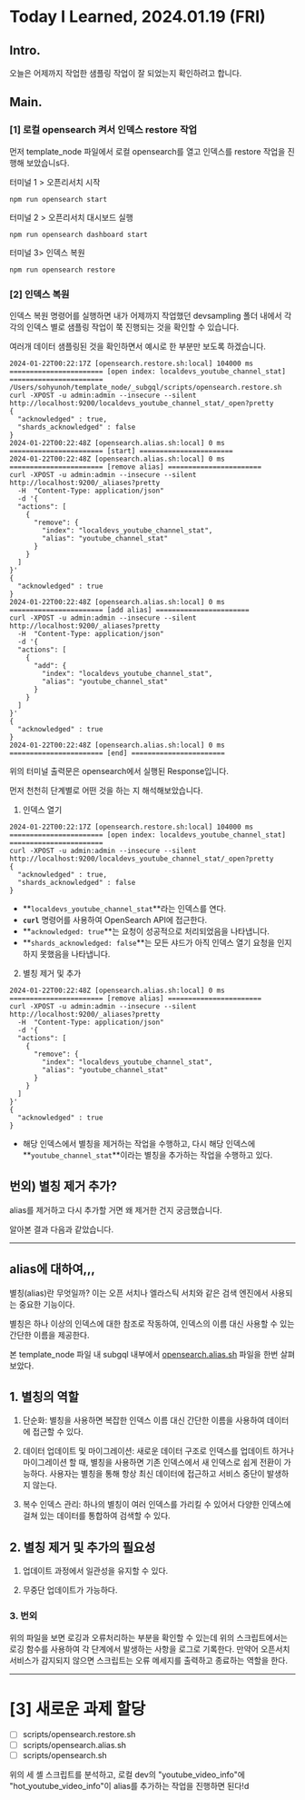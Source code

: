 # Today I Learned, 2024.01.19 (FRI)

## Intro.
오늘은 어제까지 작업한 샘플링 작업이 잘 되었는지 확인하려고 합니다.

## Main.
### [1] 로컬 opensearch 켜서 인덱스 restore 작업

먼저 template_node 파일에서 로컬 opensearch를 열고 인덱스를 restore 작업을 진행해 보았습니s다.

터미널 1 > 오픈리서치 시작

```
npm run opensearch start
```

터미널 2 >  오픈리서치 대시보드 실행

```
npm run opensearch dashboard start
```

터미널 3> 인덱스 복원

```
npm run opensearch restore
```

### [2] 인덱스 복원

인덱스 복원 명령어를 실행하면 내가 어제까지 작업했던 devsampling 폴더 내에서 각각의 인덱스 별로 샘플링 작업이 쭉 진행되는 것을 확인할 수 있습니다. 

여러개 데이터 샘플링된 것을 확인하면서  예시로 한 부분만 보도록 하겠습니다.


```shell
2024-01-22T00:22:17Z [opensearch.restore.sh:local] 104000 ms ======================= [open index: localdevs_youtube_channel_stat] =======================
/Users/sohyunoh/template_node/_subgql/scripts/opensearch.restore.sh
curl -XPOST -u admin:admin --insecure --silent http://localhost:9200/localdevs_youtube_channel_stat/_open?pretty
{
  "acknowledged" : true,
  "shards_acknowledged" : false
}
2024-01-22T00:22:48Z [opensearch.alias.sh:local] 0 ms ======================= [start] =======================
2024-01-22T00:22:48Z [opensearch.alias.sh:local] 0 ms ======================= [remove alias] =======================
curl -XPOST -u admin:admin --insecure --silent http://localhost:9200/_aliases?pretty
  -H  "Content-Type: application/json" 
  -d '{
  "actions": [
    {
      "remove": {
        "index": "localdevs_youtube_channel_stat",
        "alias": "youtube_channel_stat"
      }
    }
  ]
}'
{
  "acknowledged" : true
}
2024-01-22T00:22:48Z [opensearch.alias.sh:local] 0 ms ======================= [add alias] =======================
curl -XPOST -u admin:admin --insecure --silent http://localhost:9200/_aliases?pretty
  -H  "Content-Type: application/json" 
  -d '{
  "actions": [
    {
      "add": {
        "index": "localdevs_youtube_channel_stat",
        "alias": "youtube_channel_stat"
      }
    }
  ]
}'
{
  "acknowledged" : true
}
2024-01-22T00:22:48Z [opensearch.alias.sh:local] 0 ms ======================= [end] =======================
```

위의 터미널 출력문은 opensearch에서 실행된 Response입니다.

먼저 천천히 단계별로 어떤 것을 하는 지 해석해보았습니다.

1) 인덱스 열기

```shell
2024-01-22T00:22:17Z [opensearch.restore.sh:local] 104000 ms ======================= [open index: localdevs_youtube_channel_stat] =======================
curl -XPOST -u admin:admin --insecure --silent http://localhost:9200/localdevs_youtube_channel_stat/_open?pretty
{
  "acknowledged" : true,
  "shards_acknowledged" : false
}
```

- **`localdevs_youtube_channel_stat`**라는 인덱스를 연다.
- **`curl`** 명령어를 사용하여 OpenSearch API에 접근한다.
- **`acknowledged: true`**는 요청이 성공적으로 처리되었음을 나타냅니다.
- **`shards_acknowledged: false`**는 모든 샤드가 아직 인덱스 열기 요청을 인지하지 못했음을 나타냅니다.


2) 별칭 제거 및 추가

```shell
2024-01-22T00:22:48Z [opensearch.alias.sh:local] 0 ms ======================= [remove alias] =======================
curl -XPOST -u admin:admin --insecure --silent http://localhost:9200/_aliases?pretty
  -H  "Content-Type: application/json" 
  -d '{
  "actions": [
    {
      "remove": {
        "index": "localdevs_youtube_channel_stat",
        "alias": "youtube_channel_stat"
      }
    }
  ]
}'
{
  "acknowledged" : true
}
```

- 해당 인덱스에서 별칭을 제거하는 작업을 수행하고, 다시 해당 인덱스에 **`youtube_channel_stat`**이라는 별칭을 추가하는 작업을 수행하고 있다.

## 번외) 별칭 제거 추가?

alias를 제거하고 다시 추가할 거면 왜 제거한 건지 궁금했습니다. 

알아본 결과 다음과 같았습니다.

---

## alias에 대하여,,,

별칭(alias)란 무엇일까? 이는 오픈 서치나 엘라스틱 서치와 같은 검색 엔진에서 사용되는 중요한 기능이다. 

별칭은 하나 이상의 인덱스에 대한 참조로 작동하여, 인덱스의 이름 대신 사용할 수 있는 간단한 이름을 제공한다. 

본 template_node 파일 내 subgql 내부에서 [opensearch.alias.sh]() 파일을 한번 살펴보았다.

 ## 1. 별칭의 역할

1) 단순화: 별칭을 사용하면 복잡한 인덱스 이름 대신 간단한 이름을 사용하여 데이터에 접근할 수 있다. 

2) 데이터 업데이트 및 마이그레이션: 새로운 데이터 구조로 인덱스를 업데이트 하거나 마이그레이션 할 때, 별칭을 사용하면 기존 인덱스에서 새 인덱스로 쉽게 전환이 가능하다. 사용자는 별칭을 통해 항상 최신 데이터에 접근하고 서비스 중단이 발생하지 않는다. 

3) 복수 인덱스 관리: 하나의 별칭이 여러 인덱스를 가리킬 수 있어서 다양한 인덱스에 걸쳐 있는 데이터를 통합하여 검색할 수 있다.

## 2. 별칭 제거 및 추가의 필요성

1) 업데이트 과정에서 일관성을 유지할 수 있다. 

2) 무중단 업데이트가 가능하다.

### 3. 번외

위의 파일을 보면 로깅과 오류처리하는 부분을 확인할 수 있는데 위의 스크립트에서는 로깅 함수를 사용하여 각 단계에서 발생하는 사항을 로그로 기록한다. 만약어 오픈서치 서비스가 감지되지 않으면 스크립트는 오류 메세지를 출력하고 종료하는 역할을 한다.


--- 

# [3] 새로운 과제 할당

- [ ]  scripts/opensearch.restore.sh
- [ ]  scripts/opensearch.alias.sh
- [ ]  scripts/opensearch.sh

위의 세 셸 스크립트를 분석하고,  로컬 dev의 "youtube_video_info"에 "hot_youtube_video_info"이 alias를 추가하는 작업을 진행하면 된다!d